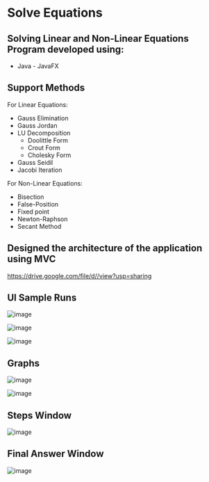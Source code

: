 # Solve Equations 

## Solving Linear and Non-Linear Equations Program developed using:
- Java - JavaFX

## Support Methods 

For Linear Equations:
- Gauss Elimination
- Gauss Jordan
- LU Decomposition
  - Doolittle Form
  - Crout Form
  - Cholesky Form
- Gauss Seidil
- Jacobi Iteration

For Non-Linear Equations:
- Bisection
- False-Position
- Fixed point
- Newton-Raphson
- Secant Method

## Designed the architecture of the application using MVC

https://drive.google.com/file/d//view?usp=sharing

## UI Sample Runs 
![image](https://drive.google.com/uc?export=view&id=10GOVE9RtoZb3OCPfCyGpVTt1L8-Qy0_I)

![image](https://drive.google.com/uc?export=view&id=1PrbHONJA2K38TS2NCU2U7h7ydXivfDA8)

![image](https://drive.google.com/uc?export=view&id=1Lr8mFA-LQhpAuE8n-pWd48lKklYyRR8L)

## Graphs
![image](https://drive.google.com/uc?export=view&id=1fcxrrWfbsqHgKz71CkJSqnlcQFg7XYG7)

![image](https://drive.google.com/uc?export=view&id=1EidAtj9u9DJ4MnUXo-88_bYzrBbMJNdP)

## Steps Window
![image](https://drive.google.com/uc?export=view&id=1N5Hs21DTvheWijKcjA_VKKkIya7RpqZj)

## Final Answer Window
![image](https://drive.google.com/uc?export=view&id=1U95_bttYhYuCuu41LTtIf-1U-1NpvEp7)

